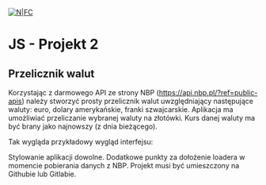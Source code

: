 [![N|FC](https://futurecollars.com/wp-content/uploads/2019/09/logo.svg)](https://futurecollars.com/)

# JS - Projekt 2

## Przelicznik walut

Korzystając z darmowego API ze strony NBP (https://api.nbp.pl/?ref=public-apis) należy stworzyć prosty przelicznik walut uwzględniający następujące waluty: euro, dolary amerykańskie, franki szwajcarskie. Aplikacja ma umożliwiać przeliczanie wybranej waluty na złotówki. Kurs danej waluty ma być brany jako najnowszy (z dnia bieżącego).

Tak wygląda przykładowy wygląd interfejsu:

Stylowanie aplikacji dowolne. Dodatkowe punkty za dołożenie loadera w momencie pobierania danych z NBP. Projekt musi być umieszczony na Githubie lub Gitlabie.
